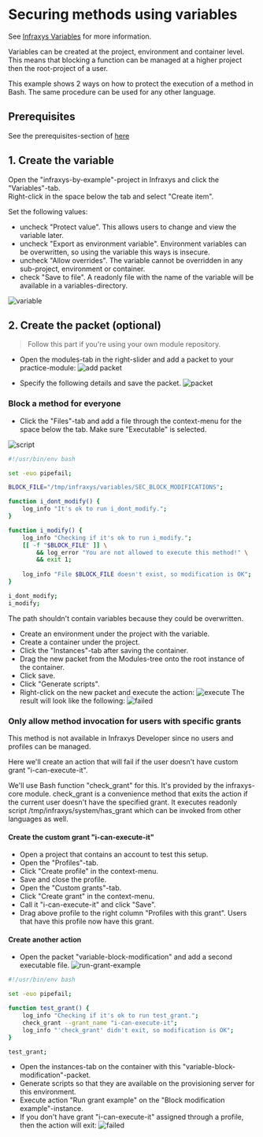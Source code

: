 # Securing methods using variables

See <a href="https://infraxys.io/concepts/resource-types/variable/" target="_blank">Infraxys Variables</a> for more information.

Variables can be created at the project, environment and container level. This means that blocking a function can be managed at a higher project then the root-project of a user.

This example shows 2 ways on how to protect the execution of a method in Bash. The same procedure can be used for any other language.



## Prerequisites

See the prerequisites-section of [here](../../README.md)


## 1. Create the variable

Open the "infraxys-by-example"-project in Infraxys and click the "Variables"-tab.  
Right-click in the space below the tab and select "Create item".

Set the following values:
- uncheck "Protect value". This allows users to change and view the variable later.
- uncheck "Export as environment variable". Environment variables can be overwritten, so using the variable this ways is insecure.
- uncheck "Allow overrides". The variable cannot be overridden in any sub-project, environment or container.
- check "Save to file". A readonly file with the name of the variable will be available in a variables-directory.

![variable](resources/variable.png "Creating a variable")

## 2. Create the packet (optional)

> Follow this part if you're using your own module repository.   

- Open the modules-tab in the right-slider and add a packet to your practice-module:
![add packet](resources/add-packet.png "Add packet")

- Specify the following details and save the packet.
![packet](resources/packet-form.png "Add packet")


### Block a method for everyone
- Click the "Files"-tab and add a file through the context-menu for the space below the tab. Make sure "Executable" is selected.

![script](resources/script.png "Script")
```bash
#!/usr/bin/env bash

set -euo pipefail;

BLOCK_FILE="/tmp/infraxys/variables/SEC_BLOCK_MODIFICATIONS";

function i_dont_modify() {
	log_info "It's ok to run i_dont_modify.";
}

function i_modify() {
	log_info "Checking if it's ok to run i_modify.";
	[[ -f "$BLOCK_FILE" ]] \
		&& log_error "You are not allowed to execute this method!" \
		&& exit 1;
	
	log_info "File $BLOCK_FILE doesn't exist, so modification is OK";
}

i_dont_modify;
i_modify;
```

The path shouldn't contain variables because they could be overwritten.
- Create an environment under the project with the variable.
- Create a container under the project.
- Click the "Instances"-tab after saving the container.
- Drag the new packet from the Modules-tree onto the root instance of the container.
- Click save.
- Click "Generate scripts".
- Right-click on the new packet and execute the action:
![execute](resources/execute-action.png "Execute action")
The result will look like the following:
![failed](resources/execute-failed.png "Execute failed")

 
### Only allow method invocation for users with specific grants

This method is not available in Infraxys Developer since no users and profiles can be managed.

Here we'll create an action that will fail if the user doesn't have custom grant "i-can-execute-it".  

We'll use Bash function "check_grant" for this. It's provided by the infraxys-core module. 
check_grant is a convenience method that exits the action if the current user doesn't have the specified grant. It executes readonly script /tmp/infraxys/system/has_grant which can be invoked from other languages as well.

#### Create the custom grant "i-can-execute-it"

- Open a project that contains an account to test this setup.
- Open the "Profiles"-tab.
- Click "Create profile" in the context-menu.
- Save and close the profile.
- Open the "Custom grants"-tab.
- Click "Create grant" in the context-menu.
- Call it "i-can-execute-it" and click "Save".
- Drag above profile to the right column "Profiles with this grant". Users that have this profile now have this grant.

#### Create another action

- Open the packet "variable-block-modification" and add a second executable file.
![run-grant-example](resources/run-grant-example.sh.png "Run grant example")

```bash
#!/usr/bin/env bash

set -euo pipefail;

function test_grant() {
	log_info "Checking if it's ok to run test_grant.";
	check_grant --grant_name "i-can-execute-it";
	log_info "'check_grant' didn't exit, so modification is OK";
}

test_grant;
```

- Open the instances-tab on the container with this "variable-block-modification"-packet.
- Generate scripts so that they are available on the provisioning server for this environment.
- Execute action "Run grant example" on the "Block modification example"-instance.
- If you don't have grant "i-can-execute-it" assigned through a profile, then the action will exit:
![failed](resources/check-grant-failed.png "Check grant failed")

